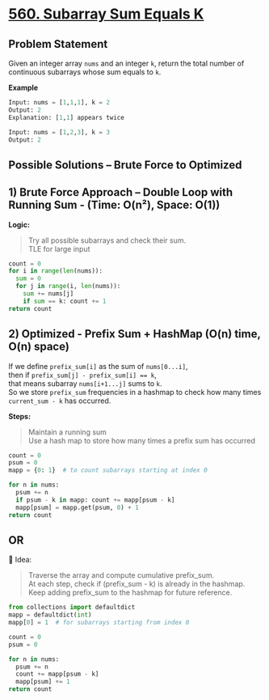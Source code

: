# [560. Subarray Sum Equals K](https://leetcode.com/problems/subarray-sum-equals-k/description/)

## Problem Statement
Given an integer array `nums` and an integer `k`, return the total number of continuous subarrays whose sum equals to `k`.  

**Example**
```python
Input: nums = [1,1,1], k = 2
Output: 2
Explanation: [1,1] appears twice
```
```python
Input: nums = [1,2,3], k = 3
Output: 2
```
## Possible Solutions – Brute Force to Optimized
## 1) Brute Force Approach – Double Loop with Running Sum - (Time: O(n²), Space: O(1))  
**Logic:**
> Try all possible subarrays and check their sum.  
> TLE for large input

```python
count = 0
for i in range(len(nums)):
  sum = 0
  for j in range(i, len(nums)):
    sum += nums[j]
    if sum == k: count += 1
return count
```

## 2) Optimized - Prefix Sum + HashMap (O(n) time, O(n) space)  
If we define `prefix_sum[i]` as the sum of `nums[0...i]`,  
then if `prefix_sum[j] - prefix_sum[i] == k`,  
that means subarray `nums[i+1...j]` sums to `k`.  
So we store `prefix_sum` frequencies in a hashmap to check how many times `current_sum - k` has occurred.  

**Steps:**  
> Maintain a running sum  
> Use a hash map to store how many times a prefix sum has occurred  

```python
count = 0
psum = 0
mapp = {0: 1}  # to count subarrays starting at index 0

for n in nums:
  psum += n
  if psum - k in mapp: count += mapp[psum - k]
  mapp[psum] = mapp.get(psum, 0) + 1
return count
```

## OR
🧠 Idea:  
> Traverse the array and compute cumulative prefix_sum.  
> At each step, check if (prefix_sum - k) is already in the hashmap.  
> Keep adding prefix_sum to the hashmap for future reference.  

```python
from collections import defaultdict
mapp = defaultdict(int)
mapp[0] = 1  # for subarrays starting from index 0

count = 0
psum = 0

for n in nums:
  psum += n
  count += mapp[psum - k]
  mapp[psum] += 1
return count
```
